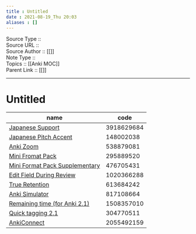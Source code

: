 ```yaml
---
title : Untitled
date : 2021-08-19_Thu 20:03
aliases : []
---
```

Source Type :: <br>
Source URL :: <br>
Source Author :: [[]]<br>
Note Type :: <br>
Topics :: [[Anki MOC]]<br>
Parent Link :: [[]]<br>

---
# Untitled

| name                                                                        | code       |
| --------------------------------------------------------------------------- | ---------- |
| [Japanese Support](https://ankiweb.net/shared/info/3918629684)              | 3918629684 |
| [Japanese Pitch Accent](https://ankiweb.net/shared/info/148002038)          | 148002038  |
| [Anki Zoom](https://ankiweb.net/shared/info/538879081)                      | 538879081  |
| [Mini Fromat Pack](https://ankiweb.net/shared/info/295889520)               | 295889520  |
| [Mini Format Pack Supplementary](https://ankiweb.net/shared/info/476705431) | 476705431  |
| [Edit Field During Review](https://ankiweb.net/shared/info/1020366288)      | 1020366288 |
| [True Retention](https://ankiweb.net/shared/info/613684242)                 | 613684242  |
| [Anki Simulator](https://ankiweb.net/shared/info/817108664)                 | 817108664  |
| [Remaining time (for Anki 2.1)](https://ankiweb.net/shared/info/1508357010) | 1508357010 |
| [Quick tagging 2.1](https://ankiweb.net/shared/info/304770511)              | 304770511  |
| [AnkiConnect](https://ankiweb.net/shared/info/2055492159)                   | 2055492159 |
